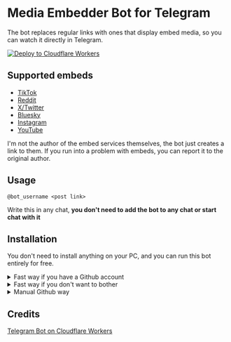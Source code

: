 # Media Embedder Bot for Telegram

The bot replaces regular links with ones that display embed media, so you can watch it directly in Telegram.

[![Deploy to Cloudflare Workers](https://deploy.workers.cloudflare.com/button)](https://deploy.workers.cloudflare.com/?url=https://github.com/kerivin/media-embedder-bot)

## Supported embeds

- [TikTok](https://github.com/dylanpdx/vxtiktok)
- [Reddit](https://github.com/MinnDevelopment/fxreddit)
- [X/Twitter](https://github.com/dylanpdx/BetterTwitFix)
- [Bluesky](https://bskyy.app/)
- [Instagram](https://www.ddinstagram.com/)
- [YouTube](https://github.com/iGerman00/koutube)

I'm not the author of the embed services themselves, the bot just creates a link to them. If you run into a problem with embeds, you can report it to the original author.

## Usage

`@bot_username <post link>`

Write this in any chat, **you don't need to add the bot to any chat or start chat with it**

## Installation

You don't need to install anything on your PC, and you can run this bot entirely for free.

<details>
  <summary>Fast way if you have a Github account</summary>

[![Deploy to Cloudflare Workers](https://deploy.workers.cloudflare.com/button)](https://deploy.workers.cloudflare.com/?url=https://github.com/kerivin/media-embedder-bot)

1. Configure secrets in Github project settings:
   - `CLOUDFLARE_ACCOUNT_ID` - secret, found on [Cloudflare](https://dash.cloudflare.com/) -> Workers & Pages -> Overview
   - `CLOUDFLARE_API_TOKEN` - secret, create `Edit Workers` [here](https://dash.cloudflare.com/profile/api-tokens)
   - `ENV_BOT_SECRET` - secret for [setWebhook](https://core.telegram.org/bots/api#setwebhook), allowed symbols: A-Z, a-z, 0-9, _ and -
   - `ENV_BOT_TOKEN` - secret, you've got this after creating a bot with [BotFather](https://t.me/BotFather)
1. Adjust `wrangler.toml` according to your needs (for example, link to your own JSON replacement map in `ENV_LIST_URL`). See [here](https://developers.cloudflare.com/workers/wrangler/configuration/)
1. Paste the Worker address into a browser address bar, add `/registerWebhook` at the end and press Enter
   - You can find the Worker address if you go to [Cloudflare](https://dash.cloudflare.com/) -> Workers & Pages -> media-embedder-bot -> Right click on "Visit" button -> Copy link
   - By default, it should look something like `https://media-embedder-bot.<USERNAME>.workers.dev/registerWebhook`
1. If it says Ok, your bot is ready!

</details>

<details>
  <summary>Fast way if you don't want to bother</summary>

1. Register a new bot with [BotFather](https://t.me/BotFather), set inline mode by `/setinline`
1. Create [Cloudflare Worker](https://dash.cloudflare.com/sign-up/workers-and-pages) "media-embedder-bot" (free plan doesn't require a card)
1. Set secrets and variables in worker settings:
   - `ENV_BOT_SECRET` - secret for [setWebhook](https://core.telegram.org/bots/api#setwebhook), allowed symbols: A-Z, a-z, 0-9, _ and -
   - `ENV_BOT_TOKEN` - secret, you've got this after creating a bot with [BotFather](https://t.me/BotFather)
   - `ENV_LIST_URL` - text, use this value: `https://raw.githubusercontent.com/kerivin/media-embedder-bot/refs/heads/main/list.json`
1. Press `Edit Code` on your worker page, copy the content of `worker.js`, paste it into the editor and press `Deploy`
1. Paste the Worker address into a browser address bar, add `/registerWebhook` at the end and press Enter
   - You can find the Worker address if you go to [Cloudflare](https://dash.cloudflare.com/) -> Workers & Pages -> media-embedder-bot -> Right click on "Visit" button -> Copy link
   - By default, it should look something like `https://media-embedder-bot.<USERNAME>.workers.dev/registerWebhook`
1. If it says Ok, your bot is ready!

</details>

<details>
  <summary>Manual Github way</summary>

1. Register a new bot with [BotFather](https://t.me/BotFather), set inline mode by `/setinline`
1. Create [Cloudflare Worker](https://dash.cloudflare.com/sign-up/workers-and-pages) "media-embedder-bot" (free plan doesn't require a card)
1. Fork this repo and add secrets in Github project settings:
   - `CLOUDFLARE_ACCOUNT_ID` - secret, found on [Cloudflare](https://dash.cloudflare.com/) -> Workers & Pages -> Overview
   - `CLOUDFLARE_API_TOKEN` - secret, create `Edit Workers` [here](https://dash.cloudflare.com/profile/api-tokens)
   - `ENV_BOT_SECRET` - secret for [setWebhook](https://core.telegram.org/bots/api#setwebhook), allowed symbols: A-Z, a-z, 0-9, _ and -
   - `ENV_BOT_TOKEN` - secret, you've got this after creating a bot with [BotFather](https://t.me/BotFather)
1. Adjust `wrangler.toml` according to your needs (for example, link to your own JSON replacement map in `ENV_LIST_URL`). See [here](https://developers.cloudflare.com/workers/wrangler/configuration/)
1. Deploy (trigger Github Actions, for example by push in `main` branch)
1. Paste the Worker address into a browser address bar, add `/registerWebhook` at the end and press Enter
   - You can find the Worker address if you go to [Cloudflare](https://dash.cloudflare.com/) -> Workers & Pages -> media-embedder-bot -> Right click on "Visit" button -> Copy link
   - By default, it should look something like `https://media-embedder-bot.<USERNAME>.workers.dev/registerWebhook`
1. If it says Ok, your bot is ready!

</details>

## Credits

[Telegram Bot on Cloudflare Workers](https://github.com/cvzi/telegram-bot-cloudflare)
